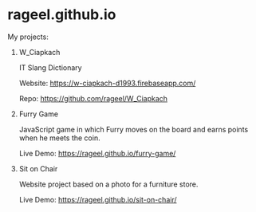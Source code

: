 # rageel.github.io

My projects:

1. W_Ciapkach

	IT Slang Dictionary

	Website: https://w-ciapkach-d1993.firebaseapp.com/
	
	Repo: https://github.com/rageel/W_Ciapkach

2. Furry Game

	JavaScript game in which Furry moves on the board and earns points when he meets the coin.

	Live Demo: https://rageel.github.io/furry-game/

3. Sit on Chair

	Website project based on a photo for a furniture store.

	Live Demo: https://rageel.github.io/sit-on-chair/
